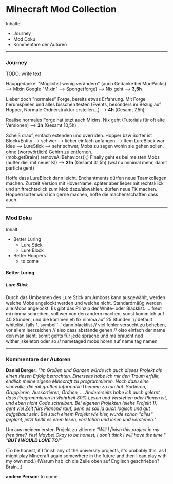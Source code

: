 

<br>

# Minecraft Mod Collection
Inhalte: 
- Journey
- Mod Doku
- Kommentare der Autoren

---
### Journey
TODO: write text

Haupgedanke: "Möglichst wenig verändern" (auch Gedanke bei ModPacks) --> Mixin
Google "Mixin" --> Sponge(forge) --> Nix geht --> __3,5h__

Lieber doch "normales" Forge, bereits etwas Erfahrung.
Mit Forge herumspielen und alles bisschen testen (Events, besonders im Bezug auf Hopper, Normale Ordnerstruktur erstellen...) --> __4h__ (Gesamt 7,5h)

Realise normales Forge hat jetzt auch Mixins.
Nix geht (Tutorials für oft alte Versionen) --> __3h__ (Gesamt 10,5h)

Scheiß drauf, einfach extenden und overriden.
Hopper bzw Sorter ist Block+Entity --> schwer --> lieber einfach anfangen --> Item
LureBlock war Idee --> LureStick --> sehr schwer, Mobs zu sagen wohin sie gehen sollen, ohne (wortwörtlich) Gehirn zu entfernen. (mob.getBrain().removeAllBehaviors();)
Finally geht es bei meisten Mobs (außer die, mit neuer KI) --> __21h__ (Gesamt 31,5h)
(wsl nu minimal mehr, damit particle geht)


Hoffe dass LureBlock dann leicht.
Enchantments dürfen neue Teamkollegen machen.
Zurzeit Version mit HoverName, später aber lieber mit rechtsklick und shiftrechtsclick zum Mob dazu/abwählen. dürfen neue TK machen.
Hopper/sorter würd ich gerne machen, hoffe die machen/schaffen dass auch.

---
### Mod Doku
Inhalt:
- Better Luring
  - Lure Stick
  - Lure Block
- Better Hoppers
  - to come

#### Better Luring
##### Lure Stick
Durch das Umbennen des Lure Stick am Amboss kann ausgewählt, werden welche Mobs angelockt werden und welche nicht. Standardmäßg werden alle Mobs angelockt. Es gibt das Prinzip der White- oder Blacklist.
... freut mi nimma schreiben, soll wer von den andern machen, sonst komm ich auf 40 Stunden, und die kommen eh fix nimma auf 25 Stunden.
//  default whitelist, falls 1. symbol '-' dann blacklist
//  viel fehler versucht zu beheben, vor allem leerzeichen
//  also dass abstände gehen
//  oiso einfach der name den man sieht, somit gehts für jede sprache und ma braucht ned wither_skeleton oder so
//  nametaged mobs hören auf name tag namen


---
### Kommentare der Autoren
__Daniel Berger:__
*"Im Großen und Ganzen würde ich auch dieses Projekt als einen riesen Erfolg betrachten.
Einerseits habe ich mir den Traum erfüllt, endlich meine eigene Minecraft zu programmieren.
Noch dazu eine sinnvolle, die mit großen Informatik-Themem zu tun hat. Sortieren, Gruppieren, Aussortieren, Ordnen, ...
Andererseits habe ich auch gelernt, dass Programmieren in Wahrheit 80% Lesen und Verstehen oder Planen ist, und eben nicht Code schreiben.
Bei eigenen Projekten (siehe Projekt 1), geht viel Zeit fürs Planend rauf, denn es soll ja auch logisch und gut aufgebaut sein.
Bei solch einem Projekt wie hier, wurde schon "alles" geplant, jetzt heßit es eben lesen, verstehen und lesen und verstehen."*

Um aus meinem ersten Projekt zu zitieren:
*"Will I finish this project in my free time? Yes! Maybe! Okay to be honest, I don't think I will have the time."*
*"__BUT I WOULD LOVE TO!__"*

(To be honest, if I finish any of the university projects, it's probably this, as I might play Minecraft again somewhere in the future and then I can play with my own mod.)
(Warum hab ich die Zeile oben auf Englisch geschrieben? Brain...)

__andere Person:__
to come
